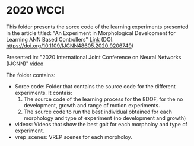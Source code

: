 # 2020 WCCI

This folder presents the sorce code of the learning experiments presented in the article titled:
"An Experiment in Morphological Development for Learning ANN Based Controllers" [Link](https://pure.itu.dk/ws/files/85513775/2020_experiment_MD_WCCI_preprint_version.pdf) (DOI: https://doi.org/10.1109/IJCNN48605.2020.9206749)

Presented in: "2020 International Joint Conference on Neural Networks (IJCNN)" [video](https://www.youtube.com/watch?v=z55I6lNyok4&t=47s)

The folder contains:

- Sorce code: Folder that contains the source code for the different experiments. It contais:
    1. The source code of the learning process for the 8DOF, for the no development, growth and range of motion experiments.
    2. The source code to run the best individual obtained for each morphology and type of experiment (no development and growth)
- videos: Videos that show the best gait for each morpholoy and type of experiment.
- vrep_scenes: VREP scenes for each morpholoy.


